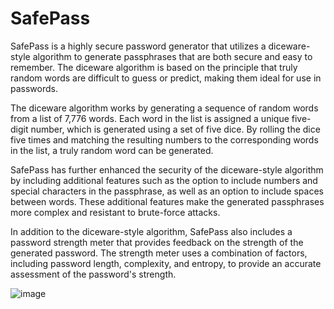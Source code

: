 # SafePass
SafePass is a highly secure password generator that utilizes a diceware-style algorithm to generate passphrases that are both secure and easy to remember. The diceware algorithm is based on the principle that truly random words are difficult to guess or predict, making them ideal for use in passwords. 

The diceware algorithm works by generating a sequence of random words from a list of 7,776 words. Each word in the list is assigned a unique five-digit number, which is generated using a set of five dice. By rolling the dice five times and matching the resulting numbers to the corresponding words in the list, a truly random word can be generated.

SafePass has further enhanced the security of the diceware-style algorithm by including additional features such as the option to include numbers and special characters in the passphrase, as well as an option to include spaces between words. These additional features make the generated passphrases more complex and resistant to brute-force attacks.

In addition to the diceware-style algorithm, SafePass also includes a password strength meter that provides feedback on the strength of the generated password. The strength meter uses a combination of factors, including password length, complexity, and entropy, to provide an accurate assessment of the password's strength.

![image](https://github.com/Dessmondd/SafePass/assets/97458634/0641be86-6629-431b-a07e-1d5ab81af79d)
